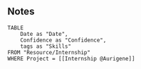 ## Notes
  
```dataview
TABLE
	Date as "Date",
	Confidence as "Confidence",
	tags as "Skills"
FROM "Resource/Internship"
WHERE Project = [[Internship @Aurigene]]
```